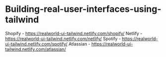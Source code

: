# Building-real-user-interfaces-using-tailwind

Shopify - https://realworld-ui-tailwind.netlify.com/shopify/
Netlify - https://realworld-ui-tailwind.netlify.com/netlify/
Spotify - https://realworld-ui-tailwind.netlify.com/spotify/
Atlassian - https://realworld-ui-tailwind.netlify.com/atlassian/
